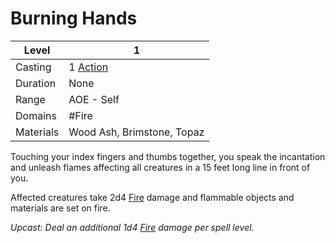 # Burning Hands

| Level     | 1                                                  |
| --------- | -------------------------------------------------- |
| Casting   | 1 [Action](../../../../Game%20Structure/Action.md) |
| Duration  | None                                               |
| Range     | AOE - Self                                         |
| Domains   | #Fire                                              |
| Materials | Wood Ash, Brimstone, Topaz                         |

Touching your index fingers and thumbs together, you speak the incantation and unleash flames affecting all creatures in a 15 feet long line in front of you.

Affected creatures take 2d4 [Fire](../../../../Damage%20Types/Fire.md) damage and flammable objects and materials are set on fire.

*Upcast: Deal an additional 1d4 [Fire](../../../../Damage%20Types/Fire.md) damage per spell level.*